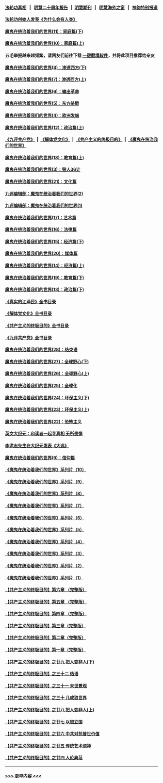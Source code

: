 #### [法轮功真相](https://github.com/gfw-breaker/truth/blob/master/README.md?t=0) &nbsp;&nbsp;|&nbsp;&nbsp; [明慧二十周年报告](https://github.com/gfw-breaker/mh-reports/blob/master/README.md?t=0) &nbsp;&nbsp;|&nbsp;&nbsp;[明慧期刊](https://github.com/gfw-breaker/mh-qikan) &nbsp;&nbsp;|&nbsp;&nbsp; [明慧海外之窗](https://github.com/gfw-breaker/mh-news/blob/master/README.md?t=0) &nbsp;&nbsp;|&nbsp;&nbsp; [神韵特别报道](https://github.com/gfw-breaker/mh-news/blob/master/shenyun.md?t=0)
#### [法轮功创始人发表《为什么会有人类》](../pages/nsc422/n13912117.md?t=03190643) 
#### [魔鬼在统治着我们的世界(11)：家庭篇(下)](../pages/nsc422/n10440961.md?t=03190643) 
#### [魔鬼在统治着我们的世界(10)：家庭篇(上)](../pages/nsc422/n10435448.md?t=03190643) 
#### 五毛举报越来越频繁，请网友们前往下载 [一键翻墙软件](https://github.com/gfw-breaker/ssr-accounts)，并将此项目推荐给亲友
#### [魔鬼在统治着我们的世界(8)：渗透西方(下)](../pages/nsc422/n10429603.md?t=03190643) 
#### [魔鬼在统治着我们的世界(7)：渗透西方(上)](../pages/nsc422/n10426013.md?t=03190643) 
#### [魔鬼在统治着我们的世界(6)：输出革命](../pages/nsc422/n10421536.md?t=03190643) 
#### [魔鬼在统治着我们的世界(5)：东方杀戮](../pages/nsc422/n10417707.md?t=03190643) 
#### [魔鬼在统治着我们的世界(4)：欧洲发端](../pages/nsc422/n10414890.md?t=03190643) 
#### [魔鬼在统治着我们的世界(12)：政治篇(上)](../pages/nsc422/n10444576.md?t=03190643) 
#### [《九评共产党》](https://github.com/begood0513/9ping.md/blob/master/README.md) &nbsp;|&nbsp; [《解体党文化》](../../../../jtdwh.md/blob/master/README.md)  &nbsp;|&nbsp; [《共产主义的终极目的》](../../../../gczydzjmd.md/blob/master/README.md) &nbsp;|&nbsp; [《魔鬼在统治我们的世界》](../../../../mgztzwmdsj.md/blob/master/README.md) 
#### [魔鬼在统治着我们的世界(18)：教育篇(上)](../pages/nsc422/n10526970.md?t=03190643) 
#### [魔鬼在统治着我们的世界(3)：毁人36计](../pages/nsc422/n10411583.md?t=03190643) 
#### [魔鬼在统治着我们的世界(21)：文化篇](../pages/nsc422/n10597706.md?t=03190643) 
#### [九评编辑部：魔鬼在统治着我们的世界(2)](../pages/nsc422/n10410036.md?t=03190643) 
#### [九评编辑部：魔鬼在统治着我们的世界(1)](../pages/nsc422/n10406825.md?t=03190643) 
#### [魔鬼在统治着我们的世界(17)：艺术篇](../pages/nsc422/n10499093.md?t=03190643) 
#### [魔鬼在统治着我们的世界(16)：法律篇](../pages/nsc422/n10485969.md?t=03190643) 
#### [魔鬼在统治着我们的世界(15)：经济篇(下)](../pages/nsc422/n10469975.md?t=03190643) 
#### [魔鬼在统治着我们的世界(20)：媒体篇](../pages/nsc422/n10586579.md?t=03190643) 
#### [魔鬼在统治着我们的世界(14)：经济篇(上)](../pages/nsc422/n10457370.md?t=03190643) 
#### [魔鬼在统治着我们的世界(19)：教育篇(下)](../pages/nsc422/n10564808.md?t=03190643) 
#### [魔鬼在统治着我们的世界(13)：政治篇(下)](../pages/nsc422/n10448270.md?t=03190643) 
#### [《真实的江泽民》全书目录](../pages/nsc422/n13721399.md?t=03190643) 
#### [《解体党文化》全书目录](../pages/nsc422/n13721157.md?t=03190643) 
#### [《共产主义的终极目的》全书目录](../pages/nsc422/n13721048.md?t=03190643) 
#### [《九评共产党》全书目录](../pages/nsc422/n13708085.md?t=03190643) 
#### [魔鬼在统治着我们的世界(28)：结束语](../pages/nsc422/n10936246.md?t=03190643) 
#### [魔鬼在统治着我们的世界(27)：全球野心(下)](../pages/nsc422/n10928319.md?t=03190643) 
#### [魔鬼在统治着我们的世界(26)：全球野心(上)](../pages/nsc422/n10900318.md?t=03190643) 
#### [魔鬼在统治着我们的世界(25)：全球化](../pages/nsc422/n10788205.md?t=03190643) 
#### [魔鬼在统治着我们的世界(24)：环保主义(下)](../pages/nsc422/n10695307.md?t=03190643) 
#### [魔鬼在统治着我们的世界(23)：环保主义(上)](../pages/nsc422/n10688613.md?t=03190643) 
#### [魔鬼在统治着我们的世界(22)：恐怖主义](../pages/nsc422/n10614727.md?t=03190643) 
#### [英文大纪元：和读者一起寻真相 无所畏惧](../pages/nsc422/n12542027.md?t=03190643) 
#### [李洪志先生在大纪元发表《大选》](../pages/nsc422/n12534746.md?t=03190643) 
#### [魔鬼在统治着我们的世界(9)：信仰篇](../pages/nsc422/n10432159.md?t=03190643) 
#### [《魔鬼在统治着我们的世界》系列片（10）](../pages/nsc422/n12292670.md?t=03190643) 
#### [《魔鬼在统治着我们的世界》系列片（9）](../pages/nsc422/n12290859.md?t=03190643) 
#### [《魔鬼在统治着我们的世界》系列片（8）](../pages/nsc422/n12287445.md?t=03190643) 
#### [《魔鬼在统治着我们的世界》系列片（7）](../pages/nsc422/n12283425.md?t=03190643) 
#### [《魔鬼在统治着我们的世界》系列片（6）](../pages/nsc422/n12282314.md?t=03190643) 
#### [《魔鬼在统治着我们的世界》系列片（5）](../pages/nsc422/n12281419.md?t=03190643) 
#### [《魔鬼在统治着我们的世界》系列片（4）](../pages/nsc422/n12274024.md?t=03190643) 
#### [《魔鬼在统治着我们的世界》系列片（3）](../pages/nsc422/n12271322.md?t=03190643) 
#### [《魔鬼在统治着我们的世界》系列片（2）](../pages/nsc422/n12269049.md?t=03190643) 
#### [《魔鬼在统治着我们的世界》系列片（1）](../pages/nsc422/n12267575.md?t=03190643) 
#### [【共产主义的终极目的】第六章 （完整版）](../pages/nsc422/n11428913.md?t=03190643) 
#### [【共产主义的终极目的】第五章 （完整版）](../pages/nsc422/n11428912.md?t=03190643) 
#### [【共产主义的终极目的】第四章 （完整版）](../pages/nsc422/n11428907.md?t=03190643) 
#### [【共产主义的终极目的】第三章（完整版）](../pages/nsc422/n11428848.md?t=03190643) 
#### [【共产主义的终极目的】第二章（完整版）](../pages/nsc422/n11428831.md?t=03190643) 
#### [【共产主义的终极目的】第一章（完整版）](../pages/nsc422/n11417651.md?t=03190643) 
#### [【共产主义的终极目的】之廿九 把人变非人(下)](../pages/nsc422/n11344140.md?t=03190643) 
#### [【共产主义的终极目的】之三十二 结语](../pages/nsc422/n11360535.md?t=03190643) 
#### [【共产主义的终极目的】之三十一 末世景观](../pages/nsc422/n11351129.md?t=03190643) 
#### [【共产主义的终极目的】之三十 几成狼世界](../pages/nsc422/n11348280.md?t=03190643) 
#### [【共产主义的终极目的】之廿八 把人变非人(上)](../pages/nsc422/n11340492.md?t=03190643) 
#### [【共产主义的终极目的】之廿七 以恨立国](../pages/nsc422/n11336944.md?t=03190643) 
#### [【共产主义的终极目的】之廿六 中共对抗普世价值](../pages/nsc422/n11324785.md?t=03190643) 
#### [【共产主义的终极目的】之廿五 传统艺术颂神](../pages/nsc422/n11296396.md?t=03190643) 
#### [【共产主义的终极目的】之廿四 人伦典范](../pages/nsc422/n11296397.md?t=03190643) 

----
#### [ >>> 更早内容 <<< ](../indexes/nsc422-earlier.md)
